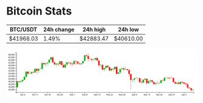 # Bitcoin Stats

BTC/USDT|24h change|24h high|24h low|
|---|---|---|---|
|$41968.03|1.49%|$42883.47|$40610.00|

<img src="./chart.svg">
